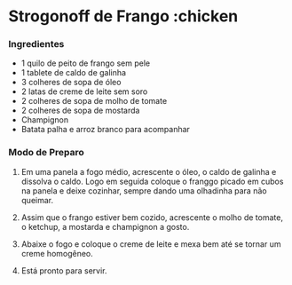 # Strogonoff de Frango :chicken

### Ingredientes
 - 1 quilo de peito de frango sem pele
 - 1 tablete de caldo de galinha
 - 3 colheres de sopa de óleo
 - 2 latas de creme de leite sem soro
 - 2 colheres de sopa de molho de tomate
 - 2 colheres de sopa de mostarda
 - Champignon
 - Batata palha e arroz branco para acompanhar

### Modo de Preparo
 1. Em uma panela a fogo médio, acrescente o óleo, o caldo de galinha e dissolva o caldo. Logo em
   seguida coloque o franggo picado em cubos na panela e deixe cozinhar, sempre dando uma olhadinha para não queimar.

 2. Assim que o frango estiver bem cozido, acrescente o molho de tomate, o ketchup, a mostarda e
   champignon a gosto.

 3. Abaixe o fogo e coloque o creme de leite e mexa bem até se tornar um creme homogêneo.

 4. Está pronto para servir.
